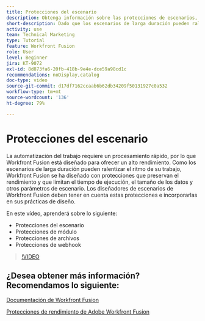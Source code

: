 ```yaml
---
title: Protecciones del escenario
description: Obtenga información sobre las protecciones de escenarios, las de módulos, de archivos y de webhook, todo en  [!DNL Adobe Workfront Fusion].
short-description: Dado que los escenarios de larga duración pueden ralentizar el ritmo de su trabajo, Workfront Fusion se ha diseñado con protecciones que preservan el rendimiento y limitan el tiempo de ejecución, el tamaño de los datos y otros parámetros de escenario
activity: use
team: Technical Marketing
type: Tutorial
feature: Workfront Fusion
role: User
level: Beginner
jira: KT-9072
exl-id: 8d873fa6-20fb-418b-9e4e-dce59a98cd1c
recommendations: noDisplay,catalog
doc-type: video
source-git-commit: d17df7162ccaab6b62db34209f50131927c0a532
workflow-type: tm+mt
source-wordcount: '136'
ht-degree: 79%

---
```


# Protecciones del escenario

La automatización del trabajo requiere un procesamiento rápido, por lo que Workfront Fusion está diseñado para ofrecer un alto rendimiento. Como los escenarios de larga duración pueden ralentizar el ritmo de su trabajo, Workfront Fusion se ha diseñado con protecciones que preservan el rendimiento y que limitan el tiempo de ejecución, el tamaño de los datos y otros parámetros de escenario. Los diseñadores de escenarios de Workfront Fusion deben tener en cuenta estas protecciones e incorporarlas en sus prácticas de diseño.

En este vídeo, aprenderá sobre lo siguiente:

* Protecciones del escenario
* Protecciones de módulo
* Protecciones de archivos
* Protecciones de webhook

>[!VIDEO](https://video.tv.adobe.com/v/3419025/?quality=12&learn=on&enablevpops&captions=spa)

## ¿Desea obtener más información? Recomendamos lo siguiente:

[Documentación de Workfront Fusion](https://experienceleague.adobe.com/docs/workfront/using/adobe-workfront-fusion/workfront-fusion-2.html?lang=es)

[Protecciones de rendimiento de Adobe Workfront Fusion](https://experienceleague.adobe.com/docs/workfront/using/adobe-workfront-fusion/get-started-with-workfront-fusion/fusion-performance-guardrails.html?lang=es)
